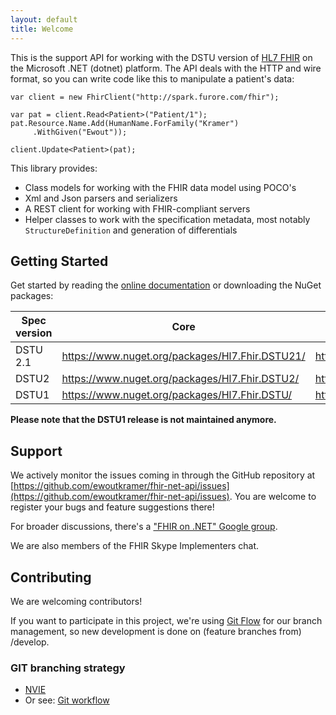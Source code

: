 ```yaml
---
layout: default
title: Welcome
---
```


This is the support API for working with the DSTU version of [HL7 FHIR][1] on the Microsoft .NET (dotnet) platform. The API deals with the HTTP and wire format, so you can write code like this to manipulate a patient's data: 

	var client = new FhirClient("http://spark.furore.com/fhir");

	var pat = client.Read<Patient>("Patient/1");
	pat.Resource.Name.Add(HumanName.ForFamily("Kramer")
    	 .WithGiven("Ewout"));

	client.Update<Patient>(pat);

This library provides:
* Class models for working with the FHIR data model using POCO's
* Xml and Json parsers and serializers
* A REST client for working with FHIR-compliant servers
* Helper classes to work with the specification metadata, most notably `StructureDefinition` and generation of differentials

## Getting Started ##
Get started by reading the [online documentation][3] or downloading the NuGet packages:

|Spec version|Core|Specification|
|---|---|---|
|DSTU 2.1|https://www.nuget.org/packages/Hl7.Fhir.DSTU21/|https://www.nuget.org/packages/Hl7.Fhir.Specification.DSTU21/|
|DSTU2 | https://www.nuget.org/packages/Hl7.Fhir.DSTU2/ | https://www.nuget.org/packages/Hl7.Fhir.Specification.DSTU2/ |
|DSTU1| https://www.nuget.org/packages/Hl7.Fhir.DSTU/ | https://www.nuget.org/packages/Hl7.Fhir.Specification.DSTU/ |
 
**Please note that the DSTU1 release is not maintained anymore.**

## Support 
We actively monitor the issues coming in through the GitHub repository at [https://github.com/ewoutkramer/fhir-net-api/issues](https://github.com/ewoutkramer/fhir-net-api/issues). You are welcome to register your bugs and feature suggestions there!

For broader discussions, there's a ["FHIR on .NET" Google group](https://groups.google.com/forum/#!forum/fhir-dotnet).

We are also members of the FHIR Skype Implementers chat.


## Contributing ##
We are welcoming contributors!

If you want to participate in this project, we're using [Git Flow][4] for our branch management, so new development is done on (feature branches from) /develop.

[1]: http://www.hl7.org/fhir
[dstu1]: http://www.nuget.org/packages/Hl7.Fhir
[3]: http://ewoutkramer.github.io/fhir-net-api
[4]: http://nvie.com/posts/a-successful-git-branching-model/
[dstu2]: http://www.nuget.org/packages/Hl7.

### GIT branching strategy 
- [NVIE](http://nvie.com/posts/a-successful-git-branching-model/)
- Or see: [Git workflow](https://www.atlassian.com/git/workflows#!workflow-gitflow)
